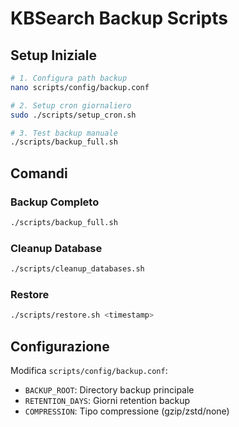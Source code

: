 # KBSearch Backup Scripts

## Setup Iniziale
```bash
# 1. Configura path backup
nano scripts/config/backup.conf

# 2. Setup cron giornaliero
sudo ./scripts/setup_cron.sh

# 3. Test backup manuale
./scripts/backup_full.sh
```

## Comandi

### Backup Completo
```bash
./scripts/backup_full.sh
```

### Cleanup Database
```bash
./scripts/cleanup_databases.sh
```

### Restore
```bash
./scripts/restore.sh <timestamp>
```

## Configurazione

Modifica `scripts/config/backup.conf`:
- `BACKUP_ROOT`: Directory backup principale
- `RETENTION_DAYS`: Giorni retention backup
- `COMPRESSION`: Tipo compressione (gzip/zstd/none)

